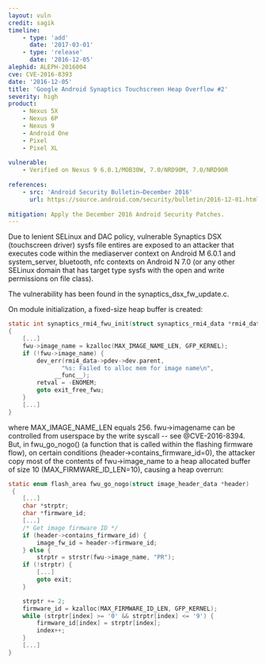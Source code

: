 ```yaml
---
layout: vuln
credit: sagik
timeline:
    - type: 'add'
      date: '2017-03-01'
    - type: 'release'
      date: '2016-12-05' 
alephid: ALEPH-2016004
cve: CVE-2016-8393
date: '2016-12-05'
title: 'Google Android Synaptics Touchscreen Heap Overflow #2'
severity: high
product:
    - Nexus 5X
    - Nexus 6P
    - Nexus 9
    - Android One
    - Pixel
    - Pixel XL
    
vulnerable:
    - Verified on Nexus 9 6.0.1/MOB30W, 7.0/NRD90M, 7.0/NRD90R
    
references:
    - src: 'Android Security Bulletin—December 2016'
      url: https://source.android.com/security/bulletin/2016-12-01.html
      
mitigation: Apply the December 2016 Android Security Patches.
---
```

Due to lenient SELinux and DAC policy, vulnerable Synaptics DSX (touchscreen
driver) sysfs file entires are exposed to an attacker that executes code within
the mediaserver context on Android M 6.0.1 and system_server, bluetooth, nfc
contexts on Android N 7.0 (or any other SELinux domain that has target type
sysfs with the open and write permissions on file class).

The vulnerability has been found in the synaptics_dsx_fw_update.c.

On module initialization, a fixed-size heap buffer is created:
```c
static int synaptics_rmi4_fwu_init(struct synaptics_rmi4_data *rmi4_data)
{
    [...]
    fwu->image_name = kzalloc(MAX_IMAGE_NAME_LEN, GFP_KERNEL);
    if (!fwu->image_name) {
        dev_err(rmi4_data->pdev->dev.parent,
               "%s: Failed to alloc mem for image name\n",
             __func__);
        retval = -ENOMEM;
        goto exit_free_fwu;
    }
    [...]
}
```
where MAX_IMAGE_NAME_LEN equals 256. fwu->imagename can be controlled from userspace by the write syscall -- see @CVE-2016-8394.
But, in fwu_go_nogo() (a function that is called within the flashing firmware flow), on certain conditions (header->contains_firmware_id=0), the attacker copy most of the contents of
fwu->image_name to a heap allocated buffer of size 10 (MAX_FIRMWARE_ID_LEN=10), causing
a heap overrun:

```c
static enum flash_area fwu_go_nogo(struct image_header_data *header)
 {
    [...]
    char *strptr;
    char *firmware_id;
    [...]
    /* Get image firmware ID */
    if (header->contains_firmware_id) {
        image_fw_id = header->firmware_id;
    } else {
        strptr = strstr(fwu->image_name, "PR");
    if (!strptr) {
        [...]
        goto exit;
    }

    strptr += 2;
    firmware_id = kzalloc(MAX_FIRMWARE_ID_LEN, GFP_KERNEL);
    while (strptr[index] >= '0' && strptr[index] <= '9') {
        firmware_id[index] = strptr[index];
        index++;
    }
    [...]
}
```